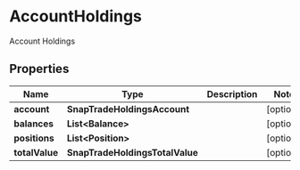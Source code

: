 

# AccountHoldings

Account Holdings

## Properties

| Name | Type | Description | Notes |
|------------ | ------------- | ------------- | -------------|
|**account** | **SnapTradeHoldingsAccount** |  |  [optional] |
|**balances** | **List&lt;Balance&gt;** |  |  [optional] |
|**positions** | **List&lt;Position&gt;** |  |  [optional] |
|**totalValue** | **SnapTradeHoldingsTotalValue** |  |  [optional] |




